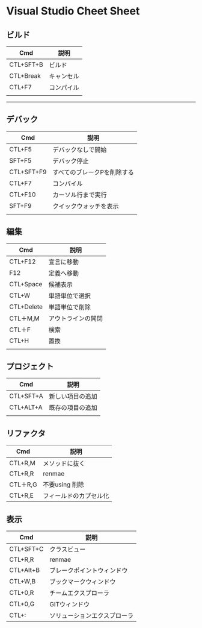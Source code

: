 # Visual Studio Cheet Sheet

## ビルド

| Cmd       | 説明       |
| --------- | ---------- |
| CTL+SFT+B | ビルド     |
| CTL+Break | キャンセル |
| CTL+F7    | コンパイル |
|           |            |

---

## デバック

| Cmd        | 説明                        |
| ---------- | --------------------------- |
| CTL+F5     | デバックなしで開始          |
| SFT+F5     | デバック停止                |
| CTL+SFT+F9 | すべてのブレークPを削除する |
| CTL+F7     | コンパイル                  |
| CTL+F10    | カーソル行まで実行          |
| SFT+F9     | クイックウォッチを表示          |
|            |                             |


## 編集

| Cmd        | 説明               |
| ---------- | ------------------ |
| CTL+F12    | 宣言に移動         |
| F12        | 定義へ移動         |
| CTL+Space  | 候補表示           |
| CTL+W      | 単語単位で選択     |
| CTL+Delete | 単語単位で削除     |
| CTL＋M,M   | アウトラインの開閉 |
| CTL＋F     | 検索               |
| CTL+H      | 置換               |
|            |                    |

## プロジェクト

| Cmd       | 説明             |
| --------- | ---------------- |
| CTL+SFT+A | 新しい項目の追加 |
| CTL+ALT+A | 既存の項目の追加 |
|           |                  |

## リファクタ
| Cmd      | 説明           |
| -------- | -------------- |
| CTL+R,M  | メソッドに抜く |
| CTL+R,R  | renmae         |
| CTL＋R,G | 不要using 削除 |
| CTL+R,E  | フィールドのカプセル化 |

## 表示

| Cmd       | 説明                       |
| --------- | -------------------------- |
| CTL+SFT+C | クラスビュー               |
| CTL+R,R   | renmae                     |
| CTL+Alt+B | ブレークポイントウィンドウ |
| CTL+W,B   | ブックマークウィンドウ     |
| CTL+0,R   | チームエクスプローラ       |
| CTL+0,G   | GITウィンドウ              |
| CTL+:     | ソリューションエクスプローラ |

